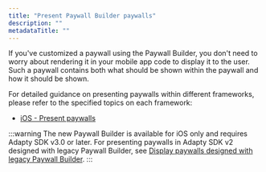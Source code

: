 ```yaml
---
title: "Present Paywall Builder paywalls"
description: ""
metadataTitle: ""
---
```


If you've customized a paywall using the Paywall Builder, you don't need to worry about rendering it in your mobile app code to display it to the user. Such a paywall contains both what should be shown within the paywall and how it should be shown.

For detailed guidance on presenting paywalls within different frameworks, please refer to the specified topics on each framework:

- [iOS - Present paywalls](ios-present-paywalls)

:::warning
The new Paywall Builder is available for iOS only and requires Adapty SDK v3.0 or later. For presenting paywalls in Adapty SDK v2 designed with legacy Paywall Builder, see [Display paywalls designed with legacy Paywall Builder](https://docs.adapty.io/docs/present-pb-paywalls).
:::